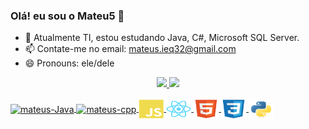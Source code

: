 ### Olá! eu sou o Mateu5 👋



- 🌱 Atualmente  TI, estou estudando Java, C#, Microsoft SQL Server.
- 📫 Contate-me no email: mateus.ieq32@gmail.com
- 😄 Pronouns: ele/dele

<div align="center">
  <a href="https://github.com/Mateu5">
  <img height="180em" src="https://github-readme-stats.vercel.app/api?username=Mateu5&show_icons=true&theme=dark&include_all_commits=true&count_private=true"/>
  <img height="180em" src="https://github-readme-stats.vercel.app/api/top-langs/?username=Mateu5&layout=compact&langs_count=7&theme=dark"/>
</div>

<div style="display: inline_block"><br>
  <img align="center" alt="mateus-Java" height="30" width="40" src="https://cdn.jsdelivr.net/gh/devicons/devicon/icons/java/java-original-wordmark.svg" />
  <img align="center" alt="mateus-cpp" height="30" width="40" src="https://cdn.jsdelivr.net/gh/devicons/devicon/icons/cplusplus/cplusplus-original.svg" />
  <img align="center" alt="mateus-Js" height="30" width="40" src="https://raw.githubusercontent.com/devicons/devicon/master/icons/javascript/javascript-plain.svg">
  <img align="center" alt="mateus-React" height="30" width="40" src="https://raw.githubusercontent.com/devicons/devicon/master/icons/react/react-original.svg">
  <img align="center" alt="mateus-HTML" height="30" width="40" src="https://raw.githubusercontent.com/devicons/devicon/master/icons/html5/html5-original.svg">
  <img align="center" alt="mateus-CSS" height="30" width="40" src="https://raw.githubusercontent.com/devicons/devicon/master/icons/css3/css3-original.svg">
  <img align="center" alt="mateus-Python" height="30" width="40" src="https://raw.githubusercontent.com/devicons/devicon/master/icons/python/python-original.svg">
</div>


